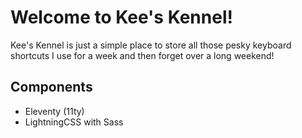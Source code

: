# Welcome to Kee's Kennel!

Kee's Kennel is just a simple place to store all those pesky keyboard shortcuts I use for a week and then forget over a long weekend!

## Components

* Eleventy (11ty)
* LightningCSS with Sass

